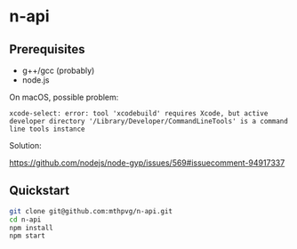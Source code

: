 # n-api

## Prerequisites
- g++/gcc (probably)
- node.js

On macOS, possible problem:

```xcode-select: error: tool 'xcodebuild' requires Xcode, but active developer directory '/Library/Developer/CommandLineTools' is a command line tools instance```

Solution:

https://github.com/nodejs/node-gyp/issues/569#issuecomment-94917337

## Quickstart
```bash
git clone git@github.com:mthpvg/n-api.git
cd n-api
npm install
npm start
```
